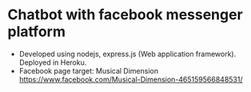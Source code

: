 # Chatbot with facebook messenger platform
* Developed using nodejs, express.js (Web application framework). Deployed in Heroku.
* Facebook page target: Musical Dimension https://www.facebook.com/Musical-Dimension-465159566848531/ 

